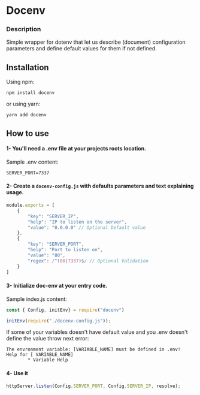 
# Docenv

### Description

Simple wrapper for dotenv that let us describe (document) configuration parameters and define default values for them if not defined.

## Installation

Using npm:

```shell
npm install docenv
```

or using yarn:

```shell
yarn add docenv
```

## How to use

#### 1- You'll need a .env file at your projects roots location.

Sample .env content:

```shell
SERVER_PORT=7337
```

#### 2- Create a `docenv-config.js` with defaults parameters and text explaining usage.

```javascript
module.exports = [
	{
		"key": "SERVER_IP",
		"help": "IP to listen on the server",
		"value": "0.0.0.0" // Optional Default value
	},
	{
		"key": "SERVER_PORT",
		"help": "Port to listen on",
		"value": "80",
		"regex": /^(80|7337)$/ // Optional Validation
	}
]
```

#### 3- Initialize doc-env at your entry code.
Sample index.js content:
```javascript
const { Config, initEnv} = require("docenv")

initEnv(require("./docenv-config.js"));
```
If some of your variables doesn't have default value and you .env doesn't define the value throw next error: 
```
The envronment variable: [VARIABLE_NAME] must be defined in .env!
Help for [ VARIABLE_NAME]
        * Variable Help
```

#### 4- Use it
```javascript
httpServer.listen(Config.SERVER_PORT, Config.SERVER_IP, resolve);
```